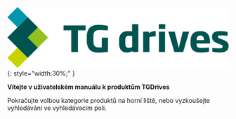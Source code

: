 ![TG logo](Manual/source/common/img/TGlogoFull.svg){: style="width:30%;" }   

**Vítejte v uživatelském manuálu k produktům TGDrives**   

Pokračujte volbou kategorie produktů na horní liště, nebo vyzkoušejte vyhledávání ve vyhledávacím poli.
